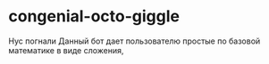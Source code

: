 # congenial-octo-giggle
Нус погнали
Данный бот дает пользователю простые по базовой математике в виде сложения,
